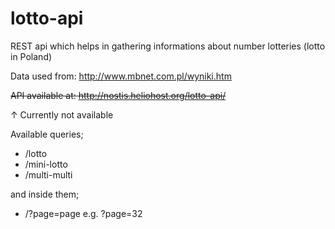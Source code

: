 # lotto-api
REST api which helps in gathering informations about number lotteries (lotto in Poland)

Data used from: http://www.mbnet.com.pl/wyniki.htm

~~API available at: http://nostis.heliohost.org/lotto-api/~~

↑ Currently not available

Available queries; <br>
* /lotto
* /mini-lotto
* /multi-multi

and inside them;
* /?page=page e.g. ?page=32

